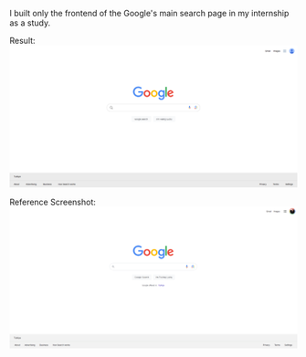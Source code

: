 I built only the frontend of the Google's main search page in my internship as a study.

Result:
![Result](https://github.com/ilicaa/googlepage-onlyfrontend/blob/main/result.png)

Reference Screenshot:
![Ref](https://github.com/ilicaa/googlepage-onlyfrontend/blob/main/referencescreenshot.png)
